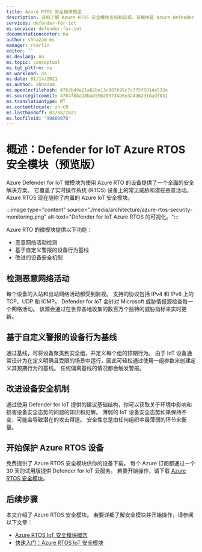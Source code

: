 ```yaml
---
title: Azure RTOS 安全模块概述
description: 详细了解 Azure RTOS 安全模块支持和实现，该模块是 Azure Defender for IoT 的一部分。
services: defender-for-iot
ms.service: defender-for-iot
documentationcenter: na
author: shhazam-ms
manager: rkarlin
editor: ''
ms.devlang: na
ms.topic: conceptual
ms.tgt_pltfrm: na
ms.workload: na
ms.date: 01/14/2021
ms.author: shhazam
ms.openlocfilehash: 47b2b49a21a82be13c987b95c7c775f5014a532e
ms.sourcegitcommit: 4784fbba18bab59b203734b6e3a4d62d1dadf031
ms.translationtype: MT
ms.contentlocale: zh-CN
ms.lasthandoff: 02/08/2021
ms.locfileid: "99809076"
---
```

# <a name="overview-defender-for-iot-security-module-for-azure-rtos-preview"></a>概述：Defender for IoT Azure RTOS 安全模块（预览版）

Azure Defender for IoT 微模块为使用 Azure RTO 的设备提供了一个全面的安全解决方案。 它覆盖了实时操作系统 (RTOS) 设备上的常见威胁和潜在恶意活动。 Azure RTOS 现在随附了内置的 Azure IoT 安全模块。

:::image type="content" source="./media/architecture/azure-rtos-security-monitoring.png" alt-text="Defender for IoT Azure RTOS 的可视化。":::


Azure RTO 的微模块提供以下功能：

- 恶意网络活动检测
- 基于自定义警报的设备行为基线
- 改进的设备安全机制

## <a name="detect-malicious-network-activities"></a>检测恶意网络活动

每个设备的入站和出站网络活动都受到监视。 支持的协议包括 IPv4 和 IPv6 上的 TCP、UDP 和 ICMP。 Defender for IoT 会针对 Microsoft 威胁情报源检查每一个网络活动。 该源会通过在世界各地收集的数百万个独特的威胁指标来实时更新。

## <a name="device-behavior-baselining-based-on-custom-alerts"></a>基于自定义警报的设备行为基线

通过基线，可将设备聚类到安全组，并定义每个组的预期行为。 由于 IoT 设备通常设计为在定义明确且受限的场景中运行，因此可轻松通过使用一组参数来创建定义其预期行为的基线。 任何偏离基线的情况都会触发警报。

## <a name="improve-your-device-security-hygiene"></a>改进设备安全机制

通过使用 Defender for IoT 提供的建议基础结构，你可以获取关于环境中影响和损害设备安全态势的问题的知识和见解。 薄弱的 IoT 设备安全态势如果保持不变，可能会导致潜在的攻击得逞。 安全性总是由任何组织中最薄弱的环节来衡量。

## <a name="get-started-protecting-azure-rtos-devices"></a>开始保护 Azure RTOS 设备

免费提供了 Azure RTOS 安全模块供你的设备下载。 每个 Azure 订阅都通过一个 30 天的试用版提供 Defender for IoT 云服务。 若要开始操作，请下载 [Azure RTOS 安全模块](https://github.com/MicrosoftDocs/azure-docs/blob/master/articles/defender-for-iot/iot-security-azure-rtos.md)。 

## <a name="next-steps"></a>后续步骤

本文介绍了 Azure RTOS 安全模块。 若要详细了解安全模块并开始操作，请参阅以下文章：

- [Azure RTOS IoT 安全模块概念](concept-rtos-security-module.md)
- [快速入门：Azure RTOS IoT 安全模块](quickstart-azure-rtos-security-module.md)
